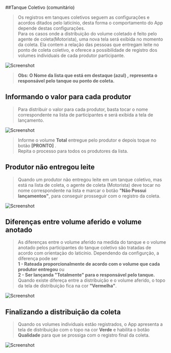 <link rel="stylesheet" href="../font-awesome.css">

##Tanque Coletivo (comunitário)

> Os registros em tanques coletivos seguem as configurações e acordos ditados pelo laticínio, desta forma
o comportamento do App depende destas configurações.<br>
Para os casos onde a distribuição do volume coletado é feito pelo agente de coleta(Motorista), uma nova tela será
exibida no momento da coleta. Ela contem a relação das pessoas que entregam leite no ponto de coleta
coletivo, e oferece a possibilidade de registro dos volumes individuais de cada produtor participante.

![Screenshot](images/screens/distribuicao-tc-participantes.png)

 > <b>Obs: O Nome da lista que está em destaque (azul) , representa o responsável pelo tanque ou ponto de coleta.</b>

## Informando o valor para cada produtor

>Para distribuir o valor para cada produtor, basta tocar o nome correspondente na lista de participantes e será exibida a tela de 
lançamento.

 ![Screenshot](images/screens/distribuicao-volume-individual.png)

> Informe o volume <b>Total</b> entregue pelo produtor e depois toque no botão <b> [PRONTO] </b>. <br>
Repita o processo para todos os produtores da lista.

## Produtor não entregou leite 

>Quando um produtor não entregou leite em um tanque coletivo, mas está na lista de coleta, o
agente de coleta (Motorista) deve tocar no nome correspondente na lista e marcar o botão
<b>"Não Possui lançamentos"</b>, para conseguir prosseguir com o registro da coleta.

![Screenshot](images/screens/distribuicao-produtor-semleite.png)

## Diferenças entre volume aferido e volume anotado

> As diferenças entre o volume aferido na medida do tanque e o volume anotado
pelos participantes do tanque coletivo são tratadas de acordo com orientaçào do laticínio. Dependendo da configurção, a diferença pode ser
<b><br>1 - Rateada proporcionalmente de acordo com o volume que cada produtor entregou </b> ou 
<b><br>2 - Ser lançanda "Totalmente" para o responsável pelo tanque. </b><br>
Quando existe difereça entre a distribuição e o volume aferido, o topo da tela de distribuição fica na cor <b>"Vermelha"</b>.

![Screenshot](images/screens/distribuicao-tc-diferenca.png)

## Finalizando a distribuição da coleta

> Quando os volumes individuais estão registrados, o App apresenta a tela de distribuição com o topo na cor <b>Verde</b>
e habilita o botão <b>Qualidade</b> para que se prossiga com o registro final da coleta.

![Screenshot](images/screens/fim-distribuicao-tanquecoletivo.png)